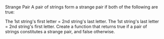 Strange Pair
A pair of strings form a strange pair if both of the following are true:

The 1st string's first letter = 2nd string's last letter.
The 1st string's last letter = 2nd string's first letter.
Create a function that returns true if a pair of strings constitutes a strange pair, and false otherwise.
